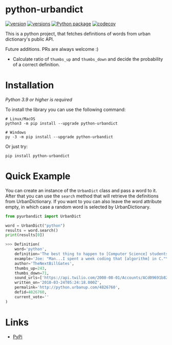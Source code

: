 # python-urbandict

[![version](https://img.shields.io/pypi/v/python-urbandict.svg)](https://pypi.org/project/python-urbandict/)
[![versions](https://img.shields.io/pypi/pyversions/python-urbandict.svg)](https://pypi.org/project/python-urbandict/)
[![Python package](https://github.com/Vitaman02/pyurbandict/actions/workflows/python-package.yml/badge.svg)](https://github.com/Vitaman02/pyurbandict/actions/workflows/python-package.yml)
[![codecov](https://codecov.io/gh/Vitaman02/pyurbandict/branch/main/graph/badge.svg?token=A244XBTUVH)](https://codecov.io/gh/Vitaman02/pyurbandict)

This is a python project, that fetches definitions of words from urban dictionary's public API.

Future additions. PRs are always welcome :)
* Calculate ratio of `thumbs_up` and `thumbs_down` and decide the probability of a correct definition.

# Installation

*Python 3.9 or higher is required*

To install the library you can use the following command:

```
# Linux/MacOS
python3 -m pip install --upgrade python-urbandict

# Windows
py -3 -m pip install --upgrade python-urbandict
```

Or just try:

```
pip install python-urbandict
```

# Quick Example

You can create an instance of the `UrbanDict` class and pass a word to it. After that you can use the `search` method that will retrieve the definitions from UrbanDictionary.
If you want to you can also leave the word attribute empty, in which case a random word is selected by UrbanDictionary.

```python
from pyurbandict import UrbanDict

word = UrbanDict("python")
results = word.search()
print(results[0])

>>> Definition(
    word='python',
    definition='The best thing to happen to [Computer Science] students in a data and [file] structures or [algorithms] class.',
    example='Joe: "Man...I spent a week coding that [algorithm] in C."\r\nMoe: "I got it [done in one] evening with [Python]. It works great."\r\nJoe: "Say, what? Where can I download that?"',
    author='TheNextBillGates',
    thumbs_up=243,
    thumbs_down=71,
    sound_urls=['https://api.twilio.com/2008-08-01/Accounts/ACd09691b82112e4b26fce156d7c01d0ed/Recordings/RE7065a4ef810937cc16ae2b6e4b54b67d'],
    written_on='2010-03-24T05:24:18.000Z',
    permalink='http://python.urbanup.com/4826760',
    defid=4826760,
    current_vote=''
)
```

# Links
* [PyPi](https://pypi.org/project/python-urbandict/)
